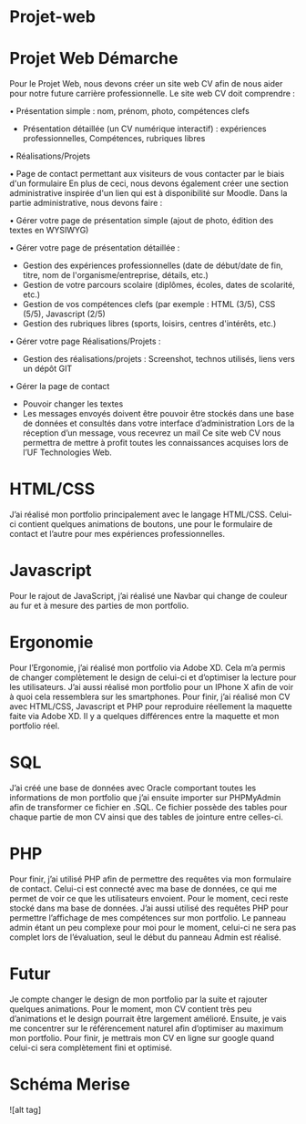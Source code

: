 # Projet-web
# Projet Web Démarche

Pour le Projet Web, nous devons créer un site web CV afin de nous aider pour notre future carrière professionnelle.
Le site web CV doit comprendre :

• Présentation simple : nom, prénom, photo, compétences clefs

- Présentation détaillée (un CV numérique interactif) : expériences professionnelles,
Compétences, rubriques libres

• Réalisations/Projets

• Page de contact permettant aux visiteurs de vous contacter par le biais d'un formulaire
En plus de ceci, nous devons également créer une section administrative inspirée d'un lien qui est à disponibilité sur Moodle.
Dans la partie administrative, nous devons faire :

• Gérer votre page de présentation simple (ajout de photo, édition des textes en WYSIWYG)

• Gérer votre page de présentation détaillée :
- Gestion des expériences professionnelles (date de début/date de fin, titre, nom de l'organisme/entreprise, détails, etc.)
- Gestion de votre parcours scolaire (diplômes, écoles, dates de scolarité, etc.)
- Gestion de vos compétences clefs (par exemple : HTML (3/5), CSS (5/5), Javascript (2/5)
- Gestion des rubriques libres (sports, loisirs, centres d'intérêts, etc.)

• Gérer votre page Réalisations/Projets :

- Gestion des réalisations/projets : Screenshot, technos utilisés, liens vers un dépôt GIT

• Gérer la page de contact

- Pouvoir changer les textes
- Les messages envoyés doivent être pouvoir être stockés dans une base de données et consultés dans votre interface d’administration Lors de la réception d’un message, vous recevrez un mail
Ce site web CV nous permettra de mettre à profit toutes les connaissances acquises lors de l’UF Technologies Web.

# HTML/CSS
J’ai réalisé mon portfolio principalement avec le langage HTML/CSS.
Celui-ci contient quelques animations de boutons, une pour le formulaire de contact et l’autre pour mes expériences professionnelles.
# Javascript
Pour le rajout de JavaScript, j’ai réalisé une Navbar qui change de couleur au fur et à mesure des parties de mon portfolio.
# Ergonomie
Pour l’Ergonomie, j’ai réalisé mon portfolio via Adobe XD. Cela m’a permis de changer complètement le design de celui-ci et d’optimiser la lecture pour les utilisateurs.
J’ai aussi réalisé mon portfolio pour un IPhone X afin de voir à quoi cela ressemblera sur les smartphones.
Pour finir, j’ai réalisé mon CV avec HTML/CSS, Javascript et PHP pour reproduire réellement la maquette faite via Adobe XD. Il y a quelques différences entre la maquette et mon portfolio réel.
# SQL
J’ai créé une base de données avec Oracle comportant toutes les informations de mon portfolio que j’ai ensuite importer sur PHPMyAdmin afin de transformer ce fichier en .SQL.
Ce fichier possède des tables pour chaque partie de mon CV ainsi que des tables de jointure entre celles-ci.
# PHP
Pour finir, j’ai utilisé PHP afin de permettre des requêtes via mon formulaire de contact. Celui-ci est connecté avec ma base de données, ce qui me permet de voir ce que les utilisateurs envoient.
Pour le moment, ceci reste stocké dans ma base de données.
J’ai aussi utilisé des requêtes PHP pour permettre l’affichage de mes compétences sur mon portfolio.
Le panneau admin étant un peu complexe pour moi pour le moment, celui-ci ne sera pas complet lors de l’évaluation, seul le début du panneau Admin est réalisé.
# Futur
Je compte changer le design de mon portfolio par la suite et rajouter quelques animations.
Pour le moment, mon CV contient très peu d’animations et le design pourrait être largement amélioré.
Ensuite, je vais me concentrer sur le référencement naturel afin d’optimiser au maximum mon portfolio.
Pour finir, je mettrais mon CV en ligne sur google quand celui-ci sera complètement fini et optimisé.

# Schéma Merise

![alt tag]
